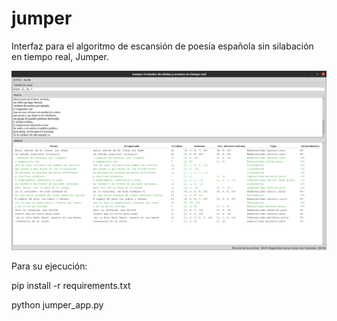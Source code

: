 # jumper

Interfaz para el algoritmo de escansión de poesía española sin silabación en tiempo real, Jumper. 

![alt text](https://github.com/grmarco/jumper/blob/master/img/captura.png)

Para su ejecución:

  pip install -r requirements.txt
  
  python jumper_app.py
